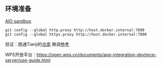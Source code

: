## 环境准备
[AIO sandbox](https://sandbox.agent-infra.com/zh/)

```
git config --global http.proxy http://host.docker.internal:7890
git config --global https.proxy http://host.docker.internal:7890
```
验证：跑通Tianji的[仓库](https://github.com/SocialAI-tianji/Tianji)
微调[参考](https://github.com/datawhalechina/self-llm/blob/master/examples/Tianji-%E5%A4%A9%E6%9C%BA/readme.md)

WPS开放平台：https://open.wps.cn/documents/app-integration-dev/mcp-server/use-guide.html
